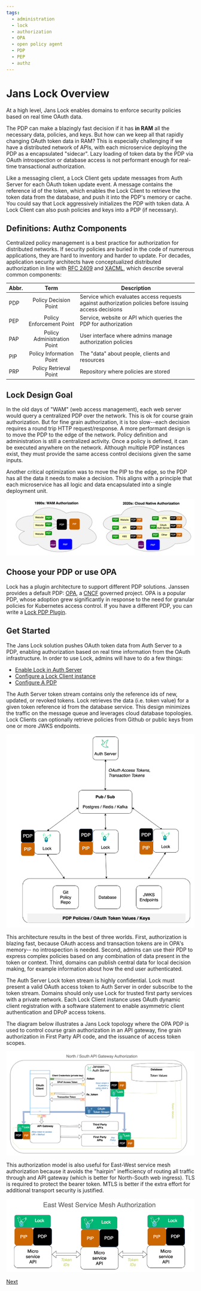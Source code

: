 ```yaml
---
tags:
  - administration
  - lock
  - authorization
  - OPA
  - open policy agent
  - PDP
  - PEP
  - authz
---
```


# Jans Lock Overview

At a high level, Jans Lock enables domains to enforce security policies based on
real time OAuth data.

The PDP can make a blazingly fast decision if it has **in RAM** all the
necessary data, policies, and keys. But how can we keep all that rapidly
changing OAuth token data in RAM? This is especially challenging if we have a
distributed network of APIs, with each microservice deploying the PDP as a
encapsulated "sidecar". Lazy loading of token data by the PDP via OAuth
introspection or database access is not performant enough for real-time
transactional authorization.

Like a messaging client, a Lock Client gets update messages from Auth Server
for each OAuth token update event. A message contains the reference id of the
token, which enables the Lock Client to retrieve the token data from the
database, and push it into the PDP's memory or cache. You could say that Lock
aggressively initializes the PDP with token data. A Lock Client can also push
policies and keys into a PDP (if necessary).

## Definitions: Authz Components

Centralized policy management is a best practice for authorization for distributed
networks. If security policies are buried in the code of numerous applications,
they are hard to inventory and harder to update. For decades, application
security architects have conceptualized distributed authorization in line with
[RFC 2409](https://datatracker.ietf.org/doc/html/rfc2904#section-4.4)
and [XACML](https://docs.oasis-open.org/xacml/3.0/xacml-3.0-core-spec-cos01-en.html),
which describe several common components:

|Abbr.	| Term | Description |
| ----- | :--: | ----------- |
| PDP	| Policy Decision Point	|  Service which evaluates access requests against authorization policies before issuing access decisions |
| PEP	| Policy Enforcement Point | Service, website or API which queries the PDP for authorization |
| PAP	| Policy Administration Point	|  User interface where admins manage authorization policies |
| PIP	| Policy Information Point | The "data" about people, clients and resources |
| PRP	| Policy Retrieval Point | Repository where policies are stored |

## Lock Design Goal

In the old days of "WAM" (web access management), each web server would query
a centralized PDP over the network. This is ok for course grain authorization.
But for fine grain authorization, it is too slow--each decision requires a round
trip HTTP request/response. A more performant design is to move the PDP to the
edge of the network. Policy definition and administration is still a centralized
activity. Once a policy is defined, it can be executed anywhere on the network.
Although multiple PDP instances exist, they must provide the same access control
decisions given the same inputs.

Another critical optimization was to move the PIP to the edge, so the PDP
has all the data it needs to make a decision. This aligns with a principle that
each microservice has all logic and data encapsulated into a single
deployment unit.

![1990s WAM v. 2020s Cloud Native](../../assets/lock-wam-v-cloud-native-authz.png)

## Choose your PDP or use OPA

Lock has a plugin architecture to support different PDP solutions. Janssen
provides a default PDP: [OPA](https://openpolicyagent.org), a
[CNCF](https://cncf.io) governed project. OPA is a popular PDP, whose adoption
grew significantly in response to the need for granular policies for Kubernetes
access control. If you have a different PDP, you can write a
[Lock PDP Plugin](./lock_pdp_plugin.md).

## Get Started

The Jans Lock solution pushes OAuth token data from Auth Server to a PDP,
enabling authorization based on real time information from the OAuth
infrastructure. In order to use Lock, admins will have to do a few things:

  * [Enable Lock in Auth Server](./lock_auth_server_config.md)
  * [Configure a Lock Client instance](./lock_client_config.md)
  * [Configure A PDP](./lock_opa.md)

The Auth Server token stream contains only the reference ids of new, updated, or
revoked tokens. Lock retrieves the data (i.e. token value) for a given token
reference id from the database service. This design minimizes the traffic on the
message queue and leverages cloud database topologies. Lock Clients can
optionally retrieve policies from Github or public keys from one or more JWKS
endpoints.

![Lock Data Flow Communication Overview](../../assets/lock-design-diagram-01.png)

This architecture results in the best of three worlds. First, authorization is  
blazing fast, because OAuth access and transaction tokens are in OPA's memory--
no introspection is needed. Second, admins can use their PDP to express
complex policies based on any combination of data present in the token or
context. Third, domains can publish central data for local decision making, for
example information about how the end user authenticated.

The Auth Server Lock token stream is highly confidential. Lock must present a
valid OAuth access token to Auth Server in order subscribe to the token
stream. Domains should only use Lock for trusted first party services with
a private network. Each Lock Client instance uses OAuth dynamic client
registration with a software statement to enable asymmetric client
authentication and DPoP access tokens.

The diagram below illustrates a Jans Lock topology where the OPA PDP is used to
control course grain authorization in an API gateway, fine grain authorization
in First Party API code, and the issuance of access token scopes.

![North-South API Gateway Authz with Lock](../../assets/lock-north-south-api-gateway-diagram.png)

This authorization model is also useful for East-West service mesh authorization
because it avoids the "hairpin" inefficiency of routing all traffic through
and API gateway (which is better for North-South web ingress). TLS is required
to protect the bearer token. MTLS is better if the extra effort for additional
transport security is justified.

![East-West Service Mesh Authz with Lock](../../assets/lock-east-west-service-mesh-diagram.png)

[Next](./lock_auth_server_config.md)
